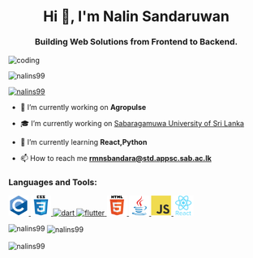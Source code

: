 <h1 align="center">Hi 👋, I'm Nalin Sandaruwan</h1>
<h3 align="center">Building Web Solutions from Frontend to Backend.</h3>

<img align="center" alt="coding" width="400" src="https://media.giphy.com/media/RbDKaczqWovIugyJmW/giphy.gif?cid=790b7611xv2van2c73wp4njzz3jsytgbqngu8m9dsgd8gvja&ep=v1_gifs_search&rid=giphy.gif&ct=g">
<p align="left"> <img src="https://komarev.com/ghpvc/?username=nalins99&label=Profile%20views&color=0e75b6&style=flat" alt="nalins99" /> </p>

<p align="left"> <a href="https://github.com/ryo-ma/github-profile-trophy"><img src="https://github-profile-trophy.vercel.app/?username=nalins99" alt="nalins99" /></a> </p>

- 🔭 I’m currently working on **Agropulse**
  
- 🎓 I’m currently working on [Sabaragamuwa University of Sri Lanka](https://www.sab.ac.lk/)

- 🌱 I’m currently learning **React,Python**

- 📫 How to reach me **rmnsbandara@std.appsc.sab.ac.lk**

<p align="left">
</p>

<h3 align="left">Languages and Tools:</h3>
<p align="left"> <a href="https://www.cprogramming.com/" target="_blank" rel="noreferrer"> <img src="https://raw.githubusercontent.com/devicons/devicon/master/icons/c/c-original.svg" alt="c" width="40" height="40"/> </a> <a href="https://www.w3schools.com/css/" target="_blank" rel="noreferrer"> <img src="https://raw.githubusercontent.com/devicons/devicon/master/icons/css3/css3-original-wordmark.svg" alt="css3" width="40" height="40"/> </a> <a href="https://dart.dev" target="_blank" rel="noreferrer"> <img src="https://www.vectorlogo.zone/logos/dartlang/dartlang-icon.svg" alt="dart" width="40" height="40"/> </a> <a href="https://flutter.dev" target="_blank" rel="noreferrer"> <img src="https://www.vectorlogo.zone/logos/flutterio/flutterio-icon.svg" alt="flutter" width="40" height="40"/> </a> <a href="https://www.w3.org/html/" target="_blank" rel="noreferrer"> <img src="https://raw.githubusercontent.com/devicons/devicon/master/icons/html5/html5-original-wordmark.svg" alt="html5" width="40" height="40"/> </a> <a href="https://www.java.com" target="_blank" rel="noreferrer"> <img src="https://raw.githubusercontent.com/devicons/devicon/master/icons/java/java-original.svg" alt="java" width="40" height="40"/> </a> <a href="https://developer.mozilla.org/en-US/docs/Web/JavaScript" target="_blank" rel="noreferrer"> <img src="https://raw.githubusercontent.com/devicons/devicon/master/icons/javascript/javascript-original.svg" alt="javascript" width="40" height="40"/> </a> <a href="https://reactjs.org/" target="_blank" rel="noreferrer"> <img src="https://raw.githubusercontent.com/devicons/devicon/master/icons/react/react-original-wordmark.svg" alt="react" width="40" height="40"/> </a> </p>

<p><img align="left" src="https://github-readme-stats.vercel.app/api/top-langs?username=nalins99&show_icons=true&locale=en&layout=compact" alt="nalins99" /></p>

<p>&nbsp;<img align="center" src="https://github-readme-stats.vercel.app/api?username=nalins99&show_icons=true&locale=en" alt="nalins99" /></p>

<p><img align="center" src="https://github-readme-streak-stats.herokuapp.com/?user=nalins99&" alt="nalins99" /></p>
